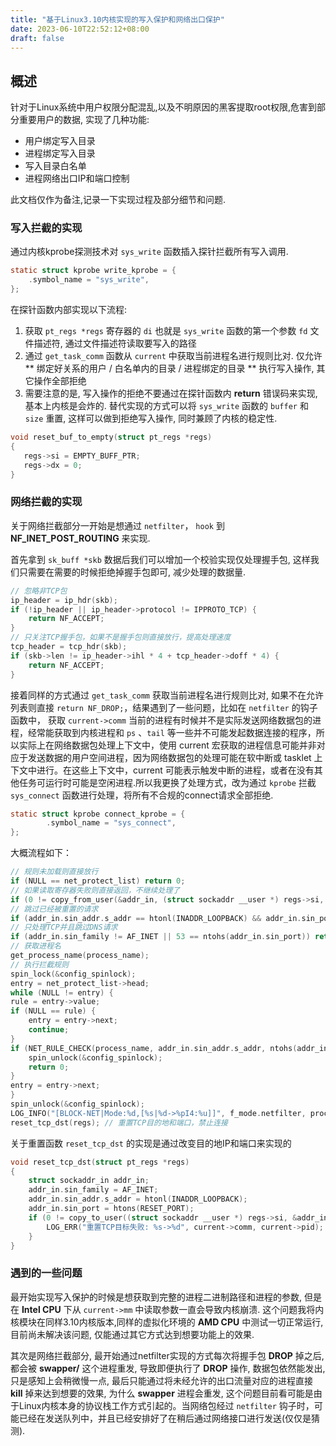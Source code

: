 ```yaml
---
title: "基于Linux3.10内核实现的写入保护和网络出口保护"
date: 2023-06-10T22:52:12+08:00
draft: false
---
```


## 概述

针对于Linux系统中用户权限分配混乱,以及不明原因的黑客提取root权限,危害到部分重要用户的数据, 实现了几种功能:

 - 用户绑定写入目录
 - 进程绑定写入目录
 - 写入目录白名单
 - 进程网络出口IP和端口控制

此文档仅作为备注,记录一下实现过程及部分细节和问题.

### 写入拦截的实现

通过内核kprobe探测技术对 `sys_write` 函数插入探针拦截所有写入调用. 

```c
static struct kprobe write_kprobe = {  
	.symbol_name = "sys_write",  
};
```
在探针函数内部实现以下流程:

 1. 获取 `pt_regs *regs` 寄存器的 `di` 也就是 `sys_write` 函数的第一个参数 `fd` 文件描述符, 通过文件描述符读取要写入的路径
 2. 通过 `get_task_comm` 函数从 `current` 中获取当前进程名进行规则比对. 仅允许 ** 绑定好关系的用户 / 白名单内的目录 / 进程绑定的目录 ** 执行写入操作, 其它操作全部拒绝
 3. 需要注意的是, 写入操作的拒绝不要通过在探针函数内 **return** 错误码来实现, 基本上内核是会炸的. 替代实现的方式可以将 `sys_write` 函数的 `buffer` 和 `size` 重置, 这样可以做到拒绝写入操作, 同时兼顾了内核的稳定性.
 
 ```c
 void reset_buf_to_empty(struct pt_regs *regs)  
{  
	regs->si = EMPTY_BUFF_PTR;  
	regs->dx = 0;  
}
 ```

### 网络拦截的实现

关于网络拦截部分一开始是想通过 `netfilter`， `hook` 到 **NF_INET_POST_ROUTING** 来实现.

首先拿到 `sk_buff *skb` 数据后我们可以增加一个校验实现仅处理握手包, 这样我们只需要在需要的时候拒绝掉握手包即可, 减少处理的数据量.
```c
// 忽略非TCP包  
ip_header = ip_hdr(skb);  
if (!ip_header || ip_header->protocol != IPPROTO_TCP) {  
	return NF_ACCEPT;  
}  
// 只关注TCP握手包，如果不是握手包则直接放行，提高处理速度  
tcp_header = tcp_hdr(skb);  
if (skb->len != ip_header->ihl * 4 + tcp_header->doff * 4) {  
	return NF_ACCEPT;  
}
```
接着同样的方式通过 `get_task_comm` 获取当前进程名进行规则比对, 如果不在允许列表则直接 `return NF_DROP;`，结果遇到了一些问题，比如在 `netfilter` 的钩子函数中， 获取 `current->comm` 当前的进程有时候并不是实际发送网络数据包的进程，经常能获取到内核进程和 `ps` 、`tail` 等一些并不可能发起数据连接的程序，所以实际上在网络数据包处理上下文中，使用 current 宏获取的进程信息可能并非对应于发送数据的用户空间进程，因为网络数据包的处理可能在软中断或 tasklet 上下文中进行。在这些上下文中，current 可能表示触发中断的进程，或者在没有其他任务可运行时可能是空闲进程.所以我更换了处理方式，改为通过 `kprobe` 拦截 `sys_connect` 函数进行处理，将所有不合规的connect请求全部拒绝.

```c
static struct kprobe connect_kprobe = {
        .symbol_name = "sys_connect",
};

```

大概流程如下：

```c
// 规则未加载则直接放行
if (NULL == net_protect_list) return 0;
// 如果读取寄存器失败则直接返回，不继续处理了
if (0 != copy_from_user(&addr_in, (struct sockaddr __user *) regs->si, min((unsigned long) regs->dx, (unsigned long) sizeof(addr_in)))) return 0;
// 跳过已经被重置的请求
if (addr_in.sin_addr.s_addr == htonl(INADDR_LOOPBACK) && addr_in.sin_port == htons(RESET_PORT)) return 0;
// 只处理TCP并且跳过DNS请求
if (addr_in.sin_family != AF_INET || 53 == ntohs(addr_in.sin_port)) return 0;
// 获取进程名
get_process_name(process_name);
// 执行拦截规则
spin_lock(&config_spinlock);
entry = net_protect_list->head;
while (NULL != entry) {
rule = entry->value;
if (NULL == rule) {
    entry = entry->next;
    continue;
}
if (NET_RULE_CHECK(process_name, addr_in.sin_addr.s_addr, ntohs(addr_in.sin_port), rule)) {
    spin_unlock(&config_spinlock);
    return 0;
}
entry = entry->next;
}
spin_unlock(&config_spinlock);
LOG_INFO("[BLOCK-NET|Mode:%d,[%s|%d->%pI4:%u]]", f_mode.netfilter, process_name, current->pid, &addr_in.sin_addr, ntohs(addr_in.sin_port));
reset_tcp_dst(regs); // 重置TCP目的地和端口，禁止连接
```

关于重置函数 `reset_tcp_dst` 的实现是通过改变目的地IP和端口来实现的

```c
void reset_tcp_dst(struct pt_regs *regs)
{
    struct sockaddr_in addr_in;
    addr_in.sin_family = AF_INET;
    addr_in.sin_addr.s_addr = htonl(INADDR_LOOPBACK);
    addr_in.sin_port = htons(RESET_PORT);
    if (0 != copy_to_user((struct sockaddr __user *) regs->si, &addr_in, min((unsigned long) regs->dx, (unsigned long)sizeof(addr_in)))) {
        LOG_ERR("重置TCP目标失败: %s->%d", current->comm, current->pid);
    }
}
```

### 遇到的一些问题

最开始实现写入保护的时候是想获取到完整的进程二进制路径和进程的参数, 但是在 **Intel CPU** 下从 `current->mm` 中读取参数一直会导致内核崩溃. 这个问题我将内核模块在同样3.10内核版本,同样的虚拟化环境的 **AMD CPU** 中测试一切正常运行, 目前尚未解决该问题, 仅能通过其它方式达到想要功能上的效果.

其次是网络拦截部分, 最开始通过netfilter实现的方式每次将握手包 **DROP** 掉之后, 都会被 **swapper/** 这个进程重发, 导致即便执行了 **DROP** 操作, 数据包依然能发出, 只是感知上会稍微慢一点, 最后只能通过将未经允许的出口流量对应的进程直接 **kill** 掉来达到想要的效果, 为什么 **swapper** 进程会重发, 这个问题目前看可能是由于Linux内核本身的协议栈工作方式引起的。当网络包经过 `netfilter` 钩子时，可能已经在发送队列中，并且已经安排好了在稍后通过网络接口进行发送(仅仅是猜测).


